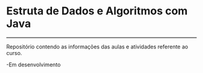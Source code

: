 # Estruta de Dados e Algoritmos com Java

<hr style="height: 3px; background-color: gray; border: none;">

Repositório contendo as informações das aulas e atividades referente ao curso.

-Em desenvolvimento

